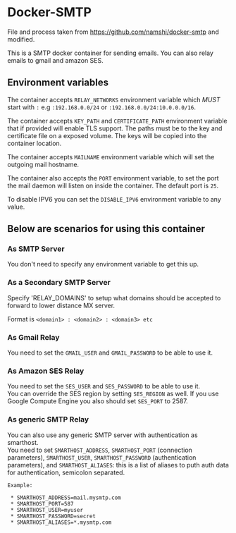 # Docker-SMTP

File and process taken from https://github.com/namshi/docker-smtp and modified.

This is a SMTP docker container for sending emails. You can also relay emails to gmail and amazon SES.

## Environment variables

The container accepts `RELAY_NETWORKS` environment variable which *MUST* start with `:` e.g `:192.168.0.0/24` or `:192.168.0.0/24:10.0.0.0/16`.

The container accepts `KEY_PATH` and `CERTIFICATE_PATH` environment variable that if provided will enable TLS support. The paths must be to the key and certificate file on a exposed volume. The keys will be copied into the container location.

The container accepts `MAILNAME` environment variable which will set the outgoing mail hostname.

The container also accepts the `PORT` environment variable, to set the port the mail daemon will listen on inside the container. The default port is `25`.

To disable IPV6 you can set the `DISABLE_IPV6` environment variable to any value.

## Below are scenarios for using this container

### As SMTP Server
You don't need to specify any environment variable to get this up.

### As a Secondary SMTP Server
Specify 'RELAY_DOMAINS' to setup what domains should be accepted to forward to lower distance MX server.

Format is `<domain1> : <domain2> : <domain3> etc`

### As Gmail Relay
You need to set the `GMAIL_USER` and `GMAIL_PASSWORD` to be able to use it.

### As Amazon SES Relay
You need to set the `SES_USER` and `SES_PASSWORD` to be able to use it.<br/>
You can override the SES region by setting `SES_REGION` as well.
If you use Google Compute Engine you also should set `SES_PORT` to 2587.

### As generic SMTP Relay
You can also use any generic SMTP server with authentication as smarthost.</br>
You need to set `SMARTHOST_ADDRESS`, `SMARTHOST_PORT` (connection parameters), `SMARTHOST_USER`, `SMARTHOST_PASSWORD` (authentication parameters), and `SMARTHOST_ALIASES`: this is a list of aliases to puth auth data for authentication, semicolon separated.</br>

```
Example:

 * SMARTHOST_ADDRESS=mail.mysmtp.com
 * SMARTHOST_PORT=587
 * SMARTHOST_USER=myuser
 * SMARTHOST_PASSWORD=secret
 * SMARTHOST_ALIASES=*.mysmtp.com
```
